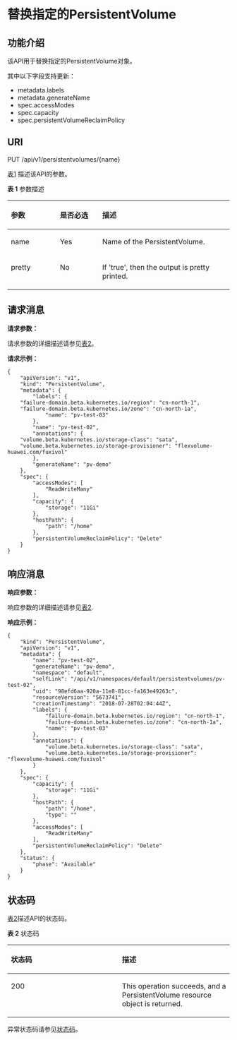 # 替换指定的PersistentVolume<a name="cce_02_0079"></a>

## 功能介绍<a name="see0a611522774fda83054d4db7583d2e"></a>

该API用于替换指定的PersistentVolume对象。

其中以下字段支持更新：

-   metadata.labels
-   metadata.generateName
-   spec.accessModes
-   spec.capacity
-   spec.persistentVolumeReclaimPolicy

## URI<a name="sae9200e2419646fa9c2892da2426f173"></a>

PUT /api/v1/persistentvolumes/\{name\}

[表1](#tef189c476e174ba0b34a0ce1e3ee2cc9)  描述该API的参数。

**表 1**  参数描述

<a name="tef189c476e174ba0b34a0ce1e3ee2cc9"></a>
<table><thead align="left"><tr id="r84d29e2c03f64f8ab98fa3e981da6fb5"><th class="cellrowborder" valign="top" width="22.06%" id="mcps1.2.4.1.1"><p id="a063c22b1a3304a7aa169e0d0050be3d8"><a name="a063c22b1a3304a7aa169e0d0050be3d8"></a><a name="a063c22b1a3304a7aa169e0d0050be3d8"></a>参数</p>
</th>
<th class="cellrowborder" valign="top" width="19.05%" id="mcps1.2.4.1.2"><p id="p37916570201720"><a name="p37916570201720"></a><a name="p37916570201720"></a>是否必选</p>
</th>
<th class="cellrowborder" valign="top" width="58.89%" id="mcps1.2.4.1.3"><p id="p51343366201720"><a name="p51343366201720"></a><a name="p51343366201720"></a>描述</p>
</th>
</tr>
</thead>
<tbody><tr id="r78c58e7564404f1f9c250b4e8fd34223"><td class="cellrowborder" valign="top" width="22.06%" headers="mcps1.2.4.1.1 "><p id="a9c432d5188dc4eafaabab03fdbd94dec"><a name="a9c432d5188dc4eafaabab03fdbd94dec"></a><a name="a9c432d5188dc4eafaabab03fdbd94dec"></a>name</p>
</td>
<td class="cellrowborder" valign="top" width="19.05%" headers="mcps1.2.4.1.2 "><p id="ad0227f6a0e3a4358991be1c5696d3212"><a name="ad0227f6a0e3a4358991be1c5696d3212"></a><a name="ad0227f6a0e3a4358991be1c5696d3212"></a>Yes</p>
</td>
<td class="cellrowborder" valign="top" width="58.89%" headers="mcps1.2.4.1.3 "><p id="af1e34546985945889bb73f641130cd86"><a name="af1e34546985945889bb73f641130cd86"></a><a name="af1e34546985945889bb73f641130cd86"></a>Name of the PersistentVolume.</p>
</td>
</tr>
<tr id="r39b1197edb204bc489cef97822e0fa8e"><td class="cellrowborder" valign="top" width="22.06%" headers="mcps1.2.4.1.1 "><p id="aa5e6df89a303450ebb72f9d07c5ce203"><a name="aa5e6df89a303450ebb72f9d07c5ce203"></a><a name="aa5e6df89a303450ebb72f9d07c5ce203"></a>pretty</p>
</td>
<td class="cellrowborder" valign="top" width="19.05%" headers="mcps1.2.4.1.2 "><p id="a7737d1d5bb80449e83898d5de2d5a7a2"><a name="a7737d1d5bb80449e83898d5de2d5a7a2"></a><a name="a7737d1d5bb80449e83898d5de2d5a7a2"></a>No</p>
</td>
<td class="cellrowborder" valign="top" width="58.89%" headers="mcps1.2.4.1.3 "><p id="ad9adc52700fe4126bb1db09bfdadbc3e"><a name="ad9adc52700fe4126bb1db09bfdadbc3e"></a><a name="ad9adc52700fe4126bb1db09bfdadbc3e"></a>If 'true', then the output is pretty printed.</p>
</td>
</tr>
</tbody>
</table>

## 请求消息<a name="s0b715f8af10643e98668ac57049da327"></a>

**请求参数：**

请求参数的详细描述请参见[表2](创建PersistentVolume-0.md#tfdb73431f39846d4a56ec4eb558e1617)。

**请求示例：**

```
{ 
    "apiVersion": "v1", 
    "kind": "PersistentVolume", 
    "metadata": { 
        "labels": { 
	"failure-domain.beta.kubernetes.io/region": "cn-north-1",
	"failure-domain.beta.kubernetes.io/zone": "cn-north-1a",
            "name": "pv-test-03" 
        }, 
        "name": "pv-test-02",
        "annotations": {
	"volume.beta.kubernetes.io/storage-class": "sata",
	"volume.beta.kubernetes.io/storage-provisioner": "flexvolume-huawei.com/fuxivol"
        },
        "generateName": "pv-demo"
    }, 
    "spec": { 
        "accessModes": [ 
            "ReadWriteMany" 
        ], 
        "capacity": { 
            "storage": "11Gi" 
        }, 
        "hostPath": { 
            "path": "/home" 
        }, 
        "persistentVolumeReclaimPolicy": "Delete" 
    } 
}
```

## 响应消息<a name="s5455488dd62741c1b14674b7148b38cd"></a>

**响应参数：**

响应参数的详细描述请参见[表2](创建PersistentVolume-0.md#tfdb73431f39846d4a56ec4eb558e1617).

**响应示例：**

```
{
    "kind": "PersistentVolume",
    "apiVersion": "v1",
    "metadata": {
        "name": "pv-test-02",
        "generateName": "pv-demo",
        "namespace": "default",
        "selfLink": "/api/v1/namespaces/default/persistentvolumes/pv-test-02",
        "uid": "98efd6aa-920a-11e8-81cc-fa163e49263c",
        "resourceVersion": "5673741",
        "creationTimestamp": "2018-07-28T02:04:44Z",
        "labels": {
            "failure-domain.beta.kubernetes.io/region": "cn-north-1",
            "failure-domain.beta.kubernetes.io/zone": "cn-north-1a",
            "name": "pv-test-03"
        },
        "annotations": {
            "volume.beta.kubernetes.io/storage-class": "sata",
            "volume.beta.kubernetes.io/storage-provisioner": "flexvolume-huawei.com/fuxivol"
        }
    },
    "spec": {
        "capacity": {
            "storage": "11Gi"
        },
        "hostPath": {
            "path": "/home",
            "type": ""
        },
        "accessModes": [
            "ReadWriteMany"
        ],
        "persistentVolumeReclaimPolicy": "Delete"
    },
    "status": {
        "phase": "Available"
    }
}
```

## 状态码<a name="s71097d457bd14572b91eee0509e05e21"></a>

[表2](#tf9990cd5591b439ca16fd00faec02a0e)描述API的状态码。

**表 2**  状态码

<a name="tf9990cd5591b439ca16fd00faec02a0e"></a>
<table><thead align="left"><tr id="recf3f3bcb6b14d5e808694ea29056eec"><th class="cellrowborder" valign="top" width="50%" id="mcps1.2.3.1.1"><p id="p36839200201720"><a name="p36839200201720"></a><a name="p36839200201720"></a>状态码</p>
</th>
<th class="cellrowborder" valign="top" width="50%" id="mcps1.2.3.1.2"><p id="p31185239201720"><a name="p31185239201720"></a><a name="p31185239201720"></a>描述</p>
</th>
</tr>
</thead>
<tbody><tr id="rdd5dfd85ac324160af9d515272d07736"><td class="cellrowborder" valign="top" width="50%" headers="mcps1.2.3.1.1 "><p id="ab969ada844774771a35b8e9b25f43dee"><a name="ab969ada844774771a35b8e9b25f43dee"></a><a name="ab969ada844774771a35b8e9b25f43dee"></a>200</p>
</td>
<td class="cellrowborder" valign="top" width="50%" headers="mcps1.2.3.1.2 "><p id="ae4b41d1e2e824f32b7ba461190ca8acf"><a name="ae4b41d1e2e824f32b7ba461190ca8acf"></a><a name="ae4b41d1e2e824f32b7ba461190ca8acf"></a>This operation succeeds, and a PersistentVolume resource object is returned.</p>
</td>
</tr>
</tbody>
</table>

异常状态码请参见[状态码](状态码.md)。

